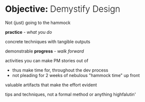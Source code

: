 # Objective: <span style="font-weight: 300">Demystify Design</span>

Not (just) going to the hammock

**practice** - _what you do_

concrete techniques with tangible outputs

demonstrable **progress** - _walk forward_

activities you can make PM stories out of

- thus make time for, throughout the dev process
- not pleading for 2 weeks of nebulous "hammock time" up front

valuable artifacts that make the effort evident

tips and techniques, not a formal method or anything highfalutin'


